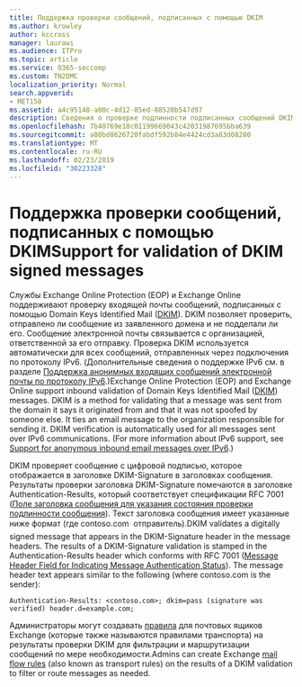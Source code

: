 ```yaml
---
title: Поддержка проверки сообщений, подписанных с помощью DKIM
ms.author: krowley
author: kccross
manager: laurawi
ms.audience: ITPro
ms.topic: article
ms.service: O365-seccomp
ms.custom: TN2DMC
localization_priority: Normal
search.appverid:
- MET150
ms.assetid: a4c95148-a00c-4d12-85ed-88520b547d97
description: Сведения о проверке подлинности подписанных сообщений DKIM в Exchange Online Protection и Exchange Online
ms.openlocfilehash: 7b40769e18c01199669043c42031987695bba639
ms.sourcegitcommit: a80bd8626720fabdf592b84e4424cd3a83d08280
ms.translationtype: MT
ms.contentlocale: ru-RU
ms.lasthandoff: 02/23/2019
ms.locfileid: "30223328"
---
```

# <a name="support-for-validation-of-dkim-signed-messages"></a><span data-ttu-id="adf5f-103">Поддержка проверки сообщений, подписанных с помощью DKIM</span><span class="sxs-lookup"><span data-stu-id="adf5f-103">Support for validation of DKIM signed messages</span></span>

<span data-ttu-id="adf5f-p101">Службы Exchange Online Protection (EOP) и Exchange Online поддерживают проверку входящей почты сообщений, подписанных с помощью Domain Keys Identified Mail ([DKIM](https://www.rfc-editor.org/rfc/rfc6376.txt)). DKIM позволяет проверить, отправлено ли сообщение из заявленного домена и не подделали ли его. Сообщение электронной почты связывается с организацией, ответственной за его отправку. Проверка DKIM используется автоматически для всех сообщений, отправленных через подключения по протоколу IPv6. (Дополнительные сведения о поддержке IPv6 см. в разделе [Поддержка анонимных входящих сообщений электронной почты по протоколу IPv6](support-for-anonymous-inbound-email-messages-over-ipv6.md).)</span><span class="sxs-lookup"><span data-stu-id="adf5f-p101">Exchange Online Protection (EOP) and Exchange Online support inbound validation of Domain Keys Identified Mail ([DKIM](https://www.rfc-editor.org/rfc/rfc6376.txt)) messages. DKIM is a method for validating that a message was sent from the domain it says it originated from and that it was not spoofed by someone else. It ties an email message to the organization responsible for sending it. DKIM verification is automatically used for all messages sent over IPv6 communications. (For more information about IPv6 support, see [Support for anonymous inbound email messages over IPv6](support-for-anonymous-inbound-email-messages-over-ipv6.md).)</span></span>
  
<span data-ttu-id="adf5f-p102">DKIM проверяет сообщение с цифровой подписью, которое отображается в заголовке DKIM-Signature в заголовках сообщения. Результаты проверки заголовка DKIM-Signature помечаются в заголовке Authentication-Results, который соответствует спецификации RFC 7001 ([Поле заголовка сообщения для указания состояния проверки подлинности сообщения](https://www.rfc-editor.org/rfc/rfc7001.txt)). Текст заголовка сообщения имеет указанные ниже формат (где contoso.com  отправитель).</span><span class="sxs-lookup"><span data-stu-id="adf5f-p102">DKIM validates a digitally signed message that appears in the DKIM-Signature header in the message headers. The results of a DKIM-Signature validation is stamped in the Authentication-Results header which conforms with RFC 7001 ([Message Header Field for Indicating Message Authentication Status](https://www.rfc-editor.org/rfc/rfc7001.txt)). The message header text appears similar to the following (where contoso.com is the sender):</span></span>
  
 `Authentication-Results: <contoso.com>; dkim=pass (signature was verified) header.d=example.com;`
  
<span data-ttu-id="adf5f-112">Администраторы могут создавать [правила](http://technet.microsoft.com/library/743bd525-0ca2-426d-b76c-b4a052bc8886.aspx) для почтовых ящиков Exchange (которые также называются правилами транспорта) на результаты проверки DKIM для фильтрации и маршрутизации сообщений по мере необходимости.</span><span class="sxs-lookup"><span data-stu-id="adf5f-112">Admins can create Exchange [mail flow rules](http://technet.microsoft.com/library/743bd525-0ca2-426d-b76c-b4a052bc8886.aspx) (also known as transport rules) on the results of a DKIM validation to filter or route messages as needed.</span></span> 
  

